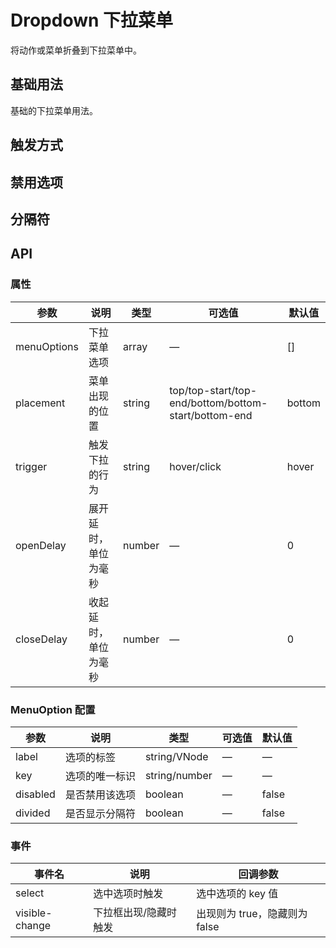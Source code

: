 # Dropdown 下拉菜单

将动作或菜单折叠到下拉菜单中。

## 基础用法

基础的下拉菜单用法。

<preview path="../demo/Dropdown/Basic.vue" title="基础用法" description="移动到下拉菜单上，展开更多操作。"></preview>

## 触发方式

<preview path="../demo/Dropdown/Trigger.vue" title="触发方式" description="可以配置 click 激活或者 hover 激活。"></preview>

## 禁用选项

<preview path="../demo/Dropdown/Disabled.vue" title="禁用选项" description="在 menuOptions 数组中设置 disabled: true 即可禁用该选项。"></preview>

## 分隔符

<preview path="../demo/Dropdown/Divided.vue" title="分隔符" description="在 menuOptions 数组中设置 divided: true 可以显示分隔符。"></preview>

## API

### 属性

| 参数 | 说明 | 类型 | 可选值 | 默认值 |
|------|------|------|------|------|
| menuOptions | 下拉菜单选项 | array | — | [] |
| placement | 菜单出现的位置 | string | top/top-start/top-end/bottom/bottom-start/bottom-end | bottom |
| trigger | 触发下拉的行为 | string | hover/click | hover |
| openDelay | 展开延时，单位为毫秒 | number | — | 0 |
| closeDelay | 收起延时，单位为毫秒 | number | — | 0 |

### MenuOption 配置

| 参数 | 说明 | 类型 | 可选值 | 默认值 |
|------|------|------|------|------|
| label | 选项的标签 | string/VNode | — | — |
| key | 选项的唯一标识 | string/number | — | — |
| disabled | 是否禁用该选项 | boolean | — | false |
| divided | 是否显示分隔符 | boolean | — | false |

### 事件

| 事件名 | 说明 | 回调参数 |
|------|------|------|
| select | 选中选项时触发 | 选中选项的 key 值 |
| visible-change | 下拉框出现/隐藏时触发 | 出现则为 true，隐藏则为 false | 